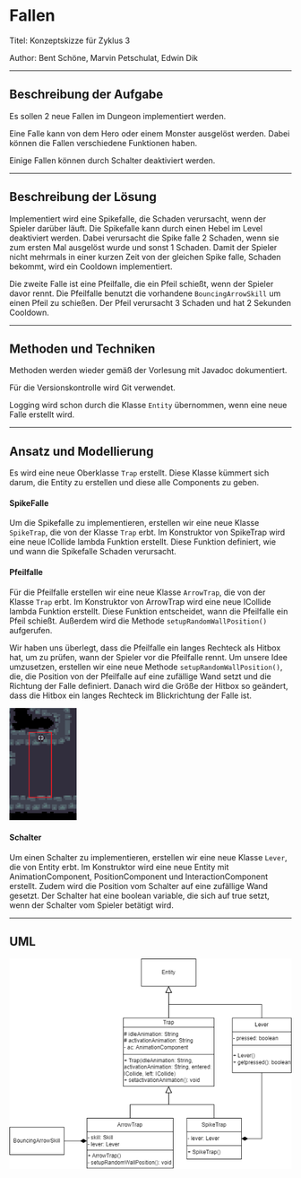 # Fallen

Titel: Konzeptskizze für Zyklus 3

Author: Bent Schöne, Marvin Petschulat, Edwin Dik

---
## Beschreibung der Aufgabe

Es sollen 2 neue Fallen im Dungeon implementiert werden.

Eine Falle kann von dem Hero oder einem Monster ausgelöst werden. Dabei können die Fallen
verschiedene Funktionen haben.

Einige Fallen können durch Schalter deaktiviert werden.

---

## Beschreibung der Lösung

Implementiert wird eine Spikefalle, die Schaden verursacht, wenn der Spieler darüber läuft. Die Spikefalle kann durch
einen Hebel im Level deaktiviert werden. Dabei verursacht die Spike falle 2 Schaden, wenn sie zum ersten Mal ausgelöst
wurde und sonst 1 Schaden. Damit der Spieler nicht mehrmals in einer kurzen Zeit von der gleichen Spike falle, Schaden
bekommt, wird ein Cooldown implementiert.

Die zweite Falle ist eine Pfeilfalle, die ein Pfeil schießt, wenn der Spieler davor rennt. Die Pfeilfalle benutzt die vorhandene
``BouncingArrowSkill`` um einen Pfeil zu schießen. Der Pfeil verursacht 3 Schaden und hat 2 Sekunden Cooldown.

---

## Methoden und Techniken

Methoden werden wieder gemäß der Vorlesung mit Javadoc dokumentiert.

Für die Versionskontrolle wird Git verwendet.

Logging wird schon durch die Klasse ``Entity`` übernommen, wenn eine neue Falle erstellt wird.

---

## Ansatz und Modellierung

Es wird eine neue Oberklasse ``Trap`` erstellt. Diese Klasse kümmert sich darum,
die Entity zu erstellen und diese alle Components zu geben.
#### SpikeFalle
Um die Spikefalle zu implementieren, erstellen wir eine neue Klasse ``SpikeTrap``, die von der Klasse ``Trap`` erbt.
Im Konstruktor von SpikeTrap wird eine neue ICollide lambda Funktion erstellt. Diese Funktion definiert, wie und wann die
Spikefalle Schaden verursacht.
#### Pfeilfalle
Für die Pfeilfalle erstellen wir eine neue Klasse ``ArrowTrap``, die von der Klasse ``Trap`` erbt.
Im Konstruktor von ArrowTrap wird eine neue ICollide lambda Funktion erstellt. Diese Funktion entscheidet, wann die Pfeilfalle
ein Pfeil schießt. Außerdem wird die Methode ``setupRandomWallPosition()`` aufgerufen.

Wir haben uns überlegt, dass die Pfeilfalle ein langes Rechteck als Hitbox hat, um zu prüfen, wann der Spieler vor die Pfeilfalle rennt.
Um unsere Idee umzusetzen, erstellen wir eine neue Methode ``setupRandomWallPosition()``, die, die Position von der Pfeilfalle auf eine zufällige Wand setzt
und die Richtung der Falle definiert. Danach wird die Größe der Hitbox so geändert, dass die Hitbox ein langes Rechteck im Blickrichtung der Falle ist.

<img alt="Pfeilfalle Hitbox Darstellung" height="200" src="pfeilfalle.png" width="120"/>


#### Schalter
Um einen Schalter zu implementieren, erstellen wir eine neue Klasse ``Lever``, die von Entity erbt.
Im Konstruktor wird eine neue Entity mit AnimationComponent, PositionComponent und InteractionComponent erstellt.
Zudem wird die Position vom Schalter auf eine zufällige Wand gesetzt.
Der Schalter hat eine boolean variable, die sich auf true setzt, wenn der Schalter vom Spieler betätigt wird.

---

## UML

![FallenUML](fallenUML.png)

